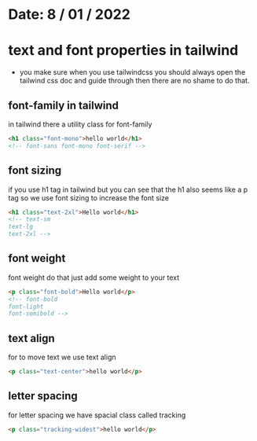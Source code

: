 # Date: 8 / 01 / 2022

# text and font properties in tailwind

- you make sure when you use tailwindcss you should always open the tailwind css doc and guide through then there are no shame to do that.

## font-family in tailwind

in tailwind there a utility class for font-family

```html
<h1 class="font-mono">hello world</h1>
<!-- font-sans font-mono font-serif -->
```

## font sizing

if you use h1 tag in tailwind but you can see that the h1 also seems like a p tag so we use font sizing to increase the font size

```html
<h1 class="text-2xl">Hello world</h1>
<!-- text-sm
text-lg
text-2xl -->
```

## font weight

font weight do that just add some weight to your text

```html
<p class="font-bold">Hello world</p>
<!-- font-bold
font-light
font-semibold -->
```

## text align

for to move text we use text align

```html
<p class="text-center">hello world</p>
```

## letter spacing

for letter spacing we have spacial class called tracking

```html
<p class="tracking-widest">hello world</p>
```
